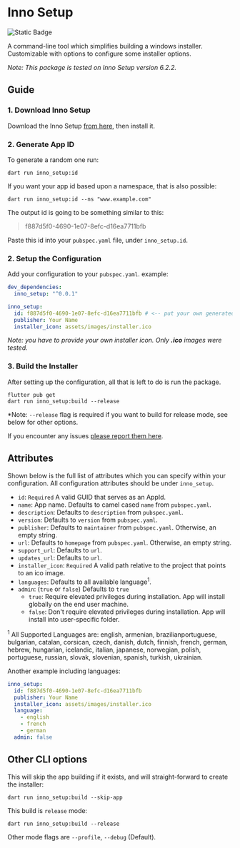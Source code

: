# Inno Setup

![Static Badge](https://img.shields.io/badge/Flutter_Community-Inno_Setup-blue)

A command-line tool which simplifies building a windows installer. Customizable with options to
configure some installer options.

*Note: This package is tested on Inno Setup version 6.2.2.*

## Guide

### 1. Download Inno Setup

Download the Inno Setup [from here](https://jrsoftware.org/isdl.php), then install it.

### 2. Generate App ID

To generate a random one run:

```shell
dart run inno_setup:id
```

If you want your app id based upon a namespace, that is also possible:

```shell
dart run inno_setup:id --ns "www.example.com"
```

The output id is going to be something similar to this:

> f887d5f0-4690-1e07-8efc-d16ea7711bfb

Paste this id into your `pubspec.yaml` file, under `inno_setup.id`.

### 2. Setup the Configuration

Add your configuration to your `pubspec.yaml`. example:

```yaml
dev_dependencies:
  inno_setup: "^0.0.1"

inno_setup:
  id: f887d5f0-4690-1e07-8efc-d16ea7711bfb # <-- put your own generated one
  publisher: Your Name
  installer_icon: assets/images/installer.ico
```

*Note: you have to provide your own installer icon. Only **.ico** images were tested.*

### 3. Build the Installer

After setting up the configuration, all that is left to do is run the package.

```shell
flutter pub get
dart run inno_setup:build --release
```

*Note: `--release` flag is required if you want to build for release mode, see below for other
options.

If you encounter any
issues [please report them here](https://github.com/hahouari/inno_setup/issues).

## Attributes

Shown below is the full list of attributes which you can specify within your configuration.
All configuration attributes should be under `inno_setup`.

- `id`: `Required` A valid GUID that serves as an AppId.
- `name`: App name. Defaults to camel cased `name` from `pubspec.yaml`.
- `description`: Defaults to `description` from `pubspec.yaml`.
- `version`: Defaults to `version` from `pubspec.yaml`.
- `publisher`: Defaults to `maintainer` from `pubspec.yaml`. Otherwise, an empty string.
- `url`: Defaults to `homepage` from `pubspec.yaml`. Otherwise, an empty string.
- `support_url`: Defaults to `url`.
- `updates_url`: Defaults to `url`.
- `installer_icon`: `Required` A valid path relative to the project that points to an ico image.
- `languages`: Defaults to all available language<sup>1</sup>.
- `admin`: (`true` or `false`) Defaults to `true`
    - `true`: Require elevated privileges during installation. App will install globally on the end
      user machine.
    - `false`: Don't require elevated privileges during installation. App will install into
      user-specific folder.

<sup>1</sup> All Supported Languages are: english, armenian, brazilianportuguese, bulgarian, catalan,
corsican, czech, danish, dutch, finnish, french, german, hebrew, hungarian, icelandic, italian,
japanese, norwegian, polish, portuguese, russian, slovak, slovenian, spanish, turkish, ukrainian.

Another example including languages:

```yaml
inno_setup:
  id: f887d5f0-4690-1e07-8efc-d16ea7711bfb
  publisher: Your Name
  installer_icon: assets/images/installer.ico
  language:
    - english
    - french
    - german
  admin: false
```

## Other CLI options

This will skip the app building if it exists, and will straight-forward to create the installer:

```shell
dart run inno_setup:build --skip-app
```

This build is `release` mode:

```shell
dart run inno_setup:build --release
```

Other mode flags are `--profile`, `--debug` (Default).
